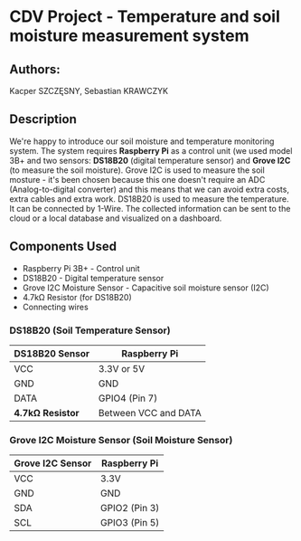 # CDV Project - Temperature and soil moisture measurement system
## Authors: 
Kacper SZCZĘSNY, 
Sebastian KRAWCZYK
<br/>

## Description

We're happy to introduce our soil moisture and temperature monitoring system. The system requires **Raspberry Pi** as a control unit (we used model 3B+ and two sensors: **DS18B20** (digital temperature sensor) and **Grove I2C** (to measure the soil moisture). Grove I2C is used to measure the soil mosture - it's been chosen because this one doesn't require an ADC (Analog-to-digital converter) and this means that we can avoid extra costs, extra cables and extra work. DS18B20 is used to measure the temperature. It can be connected by 1-Wire. The collected information can be sent to the cloud or a local database and visualized on a dashboard.

## Components Used

* Raspberry Pi 3B+ - Control unit
* DS18B20 - Digital temperature sensor
* Grove I2C Moisture Sensor - Capacitive soil moisture sensor (I2C)
* 4.7kΩ Resistor (for DS18B20)
* Connecting wires



### DS18B20 (Soil Temperature Sensor)

| DS18B20 Sensor  | Raspberry Pi |
|-----------------|--------------|
| VCC             | 3.3V or 5V   |
| GND             | GND          |
| DATA            | GPIO4 (Pin 7)|
| **4.7kΩ Resistor** | Between VCC and DATA |

### Grove I2C Moisture Sensor (Soil Moisture Sensor)

| Grove I2C Sensor | Raspberry Pi |
|------------------|--------------|
| VCC              | 3.3V         |
| GND              | GND          |
| SDA              | GPIO2 (Pin 3)|
| SCL              | GPIO3 (Pin 5)|
